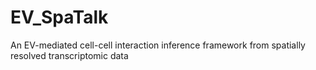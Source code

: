 # EV_SpaTalk
An EV-mediated cell-cell interaction inference framework from spatially resolved transcriptomic data
